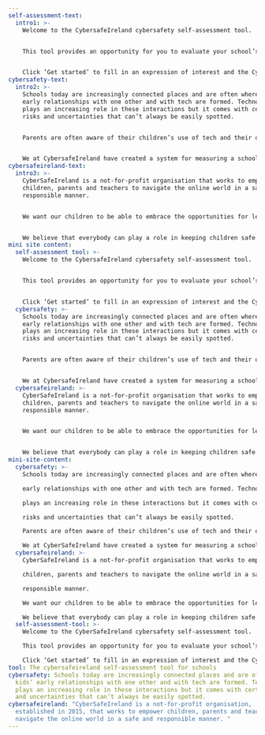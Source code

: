 ```yaml
---
self-assessment-text:
  intro1: >-
    Welcome to the CybersafeIreland cybersafety self-assessment tool.


    This tool provides an opportunity for you to evaluate your school’s level of cybersafety across a series of categories with questionnaires aimed at school Leaders, Teachers and Pupils.


    Click ‘Get started’ to fill in an expression of interest and the CybersafeIreland team will contact you to get your school going with the tool. Contact us directly if you require more information.
cybersafety-text:
  intro2: >-
    Schools today are increasingly connected places and are often where kids’
    early relationships with one other and with tech are formed. Technology
    plays an increasing role in these interactions but it comes with certain
    risks and uncertainties that can’t always be easily spotted.


    Parents are often aware of their children’s use of tech and their online interactions, but it is useful for schools to be aware of their level of cybersafety as well. This helps to protect children, schools and teachers from the risks and pitfalls of online life.


    We at CybersafeIreland have created a system for measuring a school’s cybersafety against a number of categories. Our self-assessment tool will allow meaningful answers from your staff and pupils to form a report and advice on where and how you could improve.
cybersafeireland-text:
  intro3: >-
    CyberSafeIreland is a not-for-profit organisation that works to empower
    children, parents and teachers to navigate the online world in a safe and
    responsible manner.


    We want our children to be able to embrace the opportunities for learning and enjoyment that technology can deliver, but we recognise that as parents and educators we have a responsibility to equip them with the tools to stay safe and avoid harm.


    We believe that everybody can play a role in keeping children safe online, including children themselves. Education is a key part of the solution and both schools and parents have a vital role to play in supporting children to be safe online.
mini site content:
  self-assessment tool: >-
    Welcome to the CybersafeIreland cybersafety self-assessment tool.


    This tool provides an opportunity for you to evaluate your school’s level of cybersafety across a series of categories with questionnaires aimed at school Leaders, Teachers and Pupils.


    Click ‘Get started’ to fill in an expression of interest and the CybersafeIreland team will contact you to get your school going with the tool. Contact us directly if you require more information.
  cybersafety: >-
    Schools today are increasingly connected places and are often where kids’
    early relationships with one other and with tech are formed. Technology
    plays an increasing role in these interactions but it comes with certain
    risks and uncertainties that can’t always be easily spotted.


    Parents are often aware of their children’s use of tech and their online interactions, but it is useful for schools to be aware of their level of cybersafety as well. This helps to protect children, schools and teachers from the risks and pitfalls of online life.


    We at CybersafeIreland have created a system for measuring a school’s cybersafety against a number of categories. Our self-assessment tool will allow meaningful answers from your staff and pupils to form a report and advice on where and how you could improve.
  cybersafeireland: >-
    CyberSafeIreland is a not-for-profit organisation that works to empower
    children, parents and teachers to navigate the online world in a safe and
    responsible manner.


    We want our children to be able to embrace the opportunities for learning and enjoyment that technology can deliver, but we recognise that as parents and educators we have a responsibility to equip them with the tools to stay safe and avoid harm.


    We believe that everybody can play a role in keeping children safe online, including children themselves. Education is a key part of the solution and both schools and parents have a vital role to play in supporting children to be safe online.
mini-site-content:
  cybersafety: >-
    Schools today are increasingly connected places and are often where kids’

    early relationships with one other and with tech are formed. Technology

    plays an increasing role in these interactions but it comes with certain

    risks and uncertainties that can’t always be easily spotted.

    Parents are often aware of their children’s use of tech and their online interactions, but it is useful for schools to be aware of their level of cybersafety as well. This helps to protect children, schools and teachers from the risks and pitfalls of online life.

    We at CyberSafeIreland have created a system for measuring a school’s cybersafety against a number of categories. Our self-assessment tool will allow meaningful answers from your staff and pupils to form a report and advice on where and how you could improve.
  cybersafeireland: >-
    CyberSafeIreland is a not-for-profit organisation that works to empower

    children, parents and teachers to navigate the online world in a safe and

    responsible manner.

    We want our children to be able to embrace the opportunities for learning and enjoyment that technology can deliver, but we recognise that as parents and educators we have a responsibility to equip them with the tools to stay safe and avoid harm.

    We believe that everybody can play a role in keeping children safe online, including children themselves. Education is a key part of the solution and both schools and parents have a vital role to play in supporting children to be safe online.
  self-assessment-tool: >-
    Welcome to the CyberSafeIreland cybersafety self-assessment tool.

    This tool provides an opportunity for you to evaluate your school’s level of cybersafety across a series of categories with questionnaires aimed at school Leaders, Teachers and Pupils.

    Click ‘Get started’ to fill in an expression of interest and the CybersSfeIreland team will contact you to get your school going with the tool. Contact us directly if you require more information.
tool: The cybersafeireland self-assessment tool for schools
cybersafety: Schools today are increasingly connected places and are often where
  kids’ early relationships with one other and with tech are formed. Technology
  plays an increasing role in these interactions but it comes with certain risks
  and uncertainties that can’t always be easily spotted.
cybersafeireland: "CyberSafeIreland is a not-for-profit organisation,
  established in 2015, that works to empower children, parents and teachers to
  navigate the online world in a safe and responsible manner. "
---
```

